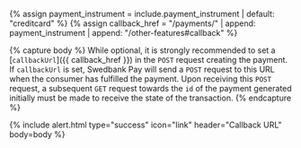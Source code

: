{% assign payment_instrument = include.payment_instrument | default: "creditcard" %}
{% assign callback_href = "/payments/" | append: payment_instrument | append: "/other-features#callback" %}

{% capture body %}
While optional, it is strongly recommended to set a [`callbackUrl`]({{
callback_href }}) in the `POST` request creating the payment. If `callbackUrl`
is set, Swedbank Pay will send a `POST` request to this URL when the consumer
has fulfilled the payment. Upon receiving this `POST` request, a subsequent
`GET` request towards the `id` of the payment generated initially must be made
to receive the state of the transaction.
{% endcapture %}

{% include alert.html type="success" icon="link" header="Callback URL"
body=body %}
